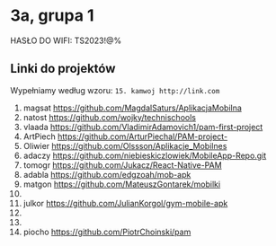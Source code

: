 # 3a, grupa 1

HASŁO DO WIFI: TS2023!@%

## Linki do projektów

Wypełniamy według wzoru:
`15. kamwoj http://link.com`

1. magsat https://github.com/MagdalSaturs/AplikacjaMobilna
2. natost https://github.com/wojky/technischools
3. vlaada https://github.com/VladimirAdamovich1/pam-first-project
4. ArtPiech https://github.com/ArturPiechal/PAM-project-
5. Oliwier https://github.com/Olssson/Aplikacje_Mobilnes
6. adaczy https://github.com/niebieskiczlowiek/MobileApp-Repo.git
7. tomogr https://github.com/Jukacz/React-Native-PAM
8. adabla https://github.com/edgzoah/mob-apk
9. matgon https://github.com/MateuszGontarek/mobilki
10.
11. julkor https://github.com/JulianKorgol/gym-mobile-apk
12.
13.
14. piocho https://github.com/PiotrChoinski/pam
